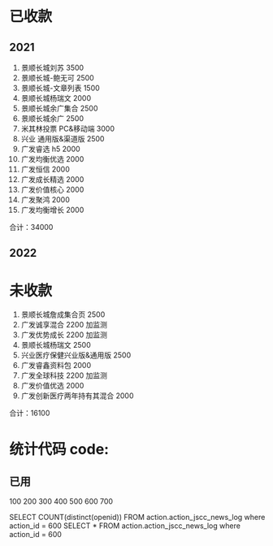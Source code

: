 # 已收款

## 2021

1.  景顺长城刘苏 3500
2.  景顺长城-鲍无可 2500
3.  景顺长城-文章列表 1500
4.  景顺长城杨瑞文 2000
5.  景顺长城余广集合 2500
6.  景顺长城余广 2500
7.  米其林投票 PC&移动端 3000
8.  兴业 通用版&渠道版 2500
9.  广发睿选 h5 2000
10. 广发均衡优选 2000
11. 广发恒信 2000
12. 广发成长精选 2000
13. 广发价值核心 2000
14. 广发聚鸿 2000
15. 广发均衡增长 2000

合计：34000

## 2022

# 未收款

1. 景顺长城詹成集合页 2500
2. 广发诚享混合 2200 加监测
3. 广发优势成长 2200 加监测
4. 景顺长城杨瑞文 2500
5. 兴业医疗保健兴业版&通用版 2500
6. 广发睿鑫资料包 2000
7. 广发全球科技 2200 加监测
8. 广发价值优选 2000
9. 广发创新医疗两年持有其混合 2000

合计：16100

# 统计代码 code:

## 已用

100
200
300
400
500
600
700

SELECT COUNT(distinct(openid)) FROM action.action_jscc_news_log where action_id = 600
SELECT \* FROM action.action_jscc_news_log where action_id = 600
